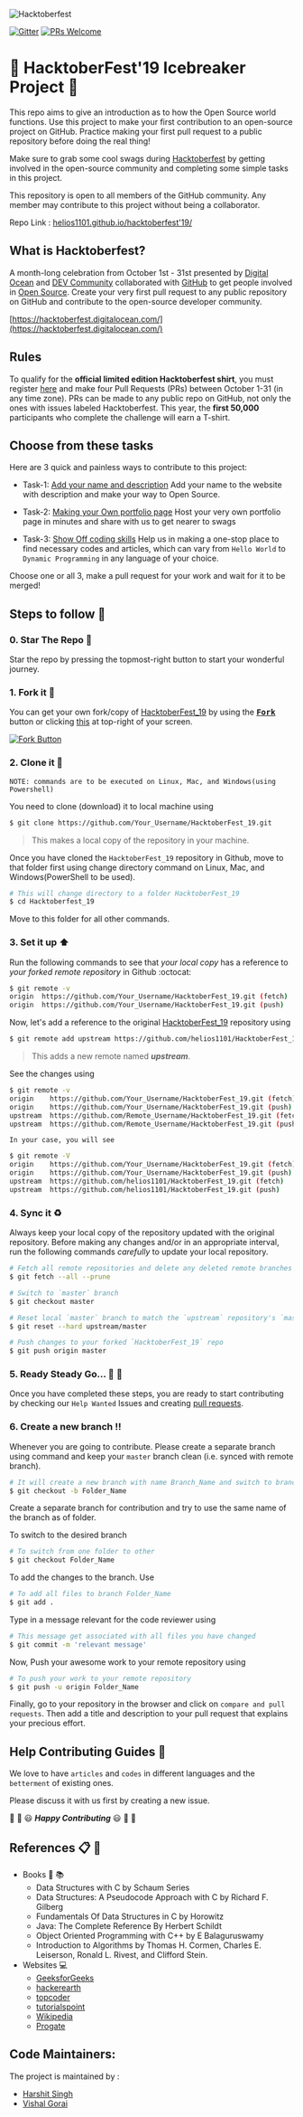 ![Hacktoberfest](https://hacktoberfest.digitalocean.com/assets/logo-hf19-header-8245176fe235ab5d942c7580778a914110fa06a23c3d55bf40e2d061809d8785.svg "Hacktoberfest")

[![Gitter](https://badges.gitter.im/OpenSourceTalks/community.svg)](https://gitter.im/OpenSourceTalks/community?utm_source=badge&utm_medium=badge&utm_campaign=pr-badge) [![PRs Welcome](https://img.shields.io/badge/PRs-welcome-brightgreen.svg?style=flat-square)](http://makeapullrequest.com)

# 🎃 HacktoberFest'19 Icebreaker Project 🎃

This repo aims to give an introduction as to how the Open Source world functions.
Use this project to make your first contribution to an open-source project on GitHub. Practice making your first pull request to a public repository before doing the real thing!

Make sure to grab some cool swags during [Hacktoberfest](https://hacktoberfest.digitalocean.com/) by getting involved in the open-source community and completing some simple tasks in this project.

This repository is open to all members of the GitHub community. Any member may contribute to this project without being a collaborator.

Repo Link : [helios1101.github.io/hacktoberfest'19/](https://helios1101.github.io/hacktoberfest_19/)

## What is Hacktoberfest?
A month-long celebration from October 1st - 31st presented by [Digital Ocean](https://hacktoberfest.digitalocean.com/) and [DEV Community](https://dev.to/) collaborated with [GitHub](https://github.com/blog/2433-celebrate-open-source-this-october-with-hacktoberfest) to get people involved in [Open Source](https://github.com/open-source). Create your very first pull request to any public repository on GitHub and contribute to the open-source developer community.

[https://hacktoberfest.digitalocean.com/](https://hacktoberfest.digitalocean.com/)


## Rules
To qualify for the __official limited edition Hacktoberfest shirt__, you must register [here](https://hacktoberfest.digitalocean.com/) and make four Pull Requests (PRs) between October 1-31 (in any time zone). PRs can be made to any public repo on GitHub, not only the ones with issues labeled Hacktoberfest. This year, the __first 50,000__ participants who complete the challenge will earn a T-shirt.



## Choose from these tasks 

Here are 3 quick and painless ways to contribute to this project:

* Task-1: [Add your name and description](https://github.com/helios1101/HacktoberFest_19/tree/master/Task1)
Add your name to the website with description and make your way to Open Source.

* Task-2: [Making your Own portfolio page](https://github.com/helios1101/HacktoberFest_19/tree/master/Task2) 
Host your very own portfolio page in minutes and share with us to get nearer to swags

* Task-3: [Show Off coding skills](https://github.com/helios1101/HacktoberFest_19/tree/master/Task3)
Help us in making a one-stop place to find necessary codes and articles, which can vary from `Hello World` to `Dynamic Programming` in any language of your choice.  

Choose one or all 3, make a pull request for your work and wait for it to be merged!


## Steps to follow :scroll:

### 0. Star The Repo :star2:

Star the repo by pressing the topmost-right button to start your wonderful journey.


### 1. Fork it :fork_and_knife:

You can get your own fork/copy of [HacktoberFest_19](https://github.com/helios1101/HacktoberFest_19) by using the <a href="https://github.com/helios1101/HacktoberFest_19/new/master?readme=1#fork-destination-box"><kbd><b>Fork</b></kbd></a> button or clicking [this](https://github.com/helios1101/HacktoberFest_19/new/master?readme=1#fork-destination-box) at top-right of your screen.

 [![Fork Button](https://help.github.com/assets/images/help/repository/fork_button.jpg)](https://github.com/helios1101/HacktoberFest_19/)


### 2. Clone it :busts_in_silhouette:

`NOTE: commands are to be executed on Linux, Mac, and Windows(using Powershell)`

You need to clone (download) it to local machine using

```sh
$ git clone https://github.com/Your_Username/HacktoberFest_19.git
```

> This makes a local copy of the repository in your machine.

Once you have cloned the `HacktoberFest_19` repository in Github, move to that folder first using change directory command on Linux, Mac, and Windows(PowerShell to be used).

```sh
# This will change directory to a folder HacktoberFest_19
$ cd Hacktoberfest_19
```

Move to this folder for all other commands.

### 3. Set it up :arrow_up:

Run the following commands to see that *your local copy* has a reference to *your forked remote repository* in Github :octocat:

```sh
$ git remote -v
origin  https://github.com/Your_Username/HacktoberFest_19.git (fetch)
origin  https://github.com/Your_Username/HacktoberFest_19.git (push)
```

Now, let's add a reference to the original [HacktoberFest_19](https://github.com/helios1101/HacktoberFest_19/) repository using

```sh
$ git remote add upstream https://github.com/helios1101/HacktoberFest_19.git
```

> This adds a new remote named ***upstream***.

See the changes using

```sh
$ git remote -v
origin    https://github.com/Your_Username/HacktoberFest_19.git (fetch)
origin    https://github.com/Your_Username/HacktoberFest_19.git (push)
upstream  https://github.com/Remote_Username/HacktoberFest_19.git (fetch)
upstream  https://github.com/Remote_Username/HacktoberFest_19.git (push)
```
`In your case, you will see`
```sh
$ git remote -V
origin    https://github.com/Your_Username/HacktoberFest_19.git (fetch)
origin    https://github.com/Your_Username/HacktoberFest_19.git (push)
upstream  https://github.com/helios1101/HacktoberFest_19.git (fetch)
upstream  https://github.com/helios1101/HacktoberFest_19.git (push)
```

### 4. Sync it :recycle:

Always keep your local copy of the repository updated with the original repository.
Before making any changes and/or in an appropriate interval, run the following commands *carefully* to update your local repository.

```sh
# Fetch all remote repositories and delete any deleted remote branches
$ git fetch --all --prune

# Switch to `master` branch
$ git checkout master

# Reset local `master` branch to match the `upstream` repository's `master` branch
$ git reset --hard upstream/master

# Push changes to your forked `HacktoberFest_19` repo
$ git push origin master
```

### 5. Ready Steady Go... :turtle: :rabbit2:

Once you have completed these steps, you are ready to start contributing by checking our `Help Wanted` Issues and creating [pull requests](https://github.com/helios1101/HacktoberFest_19/pulls).

### 6. Create a new branch :bangbang:

Whenever you are going to contribute. Please create a separate branch using command and keep your `master` branch clean (i.e. synced with remote branch).

```sh
# It will create a new branch with name Branch_Name and switch to branch Folder_Name
$ git checkout -b Folder_Name
```

Create a separate branch for contribution and try to use the same name of the branch as of folder.

To switch to the desired branch

```sh
# To switch from one folder to other
$ git checkout Folder_Name
```

To add the changes to the branch. Use

```sh
# To add all files to branch Folder_Name
$ git add .
```

Type in a message relevant for the code reviewer using

```sh
# This message get associated with all files you have changed
$ git commit -m 'relevant message'
```

Now, Push your awesome work to your remote repository using

```sh
# To push your work to your remote repository
$ git push -u origin Folder_Name
```

Finally, go to your repository in the browser and click on `compare and pull requests`.
Then add a title and description to your pull request that explains your precious effort.


## Help Contributing Guides :crown:

We love to have `articles` and `codes` in different languages and the `betterment` of existing ones.

Please discuss it with us first by creating a new issue.

:tada: :confetti_ball: :smiley: _**Happy Contributing**_ :smiley: :confetti_ball: :tada:

## References :clipboard: :scroll:

- Books :book: :books:
    - Data Structures with C by Schaum Series
    - Data Structures: A Pseudocode Approach with C by Richard F. Gilberg
    - Fundamentals Of Data Structures in C by Horowitz
    - Java: The Complete Reference By Herbert Schildt
    - Object Oriented Programming with C++ by E Balaguruswamy
    - Introduction to Algorithms by Thomas H. Cormen, Charles E. Leiserson, Ronald L. Rivest, and Clifford Stein.
- Websites :computer:
    - [GeeksforGeeks](http://www.geeksforgeeks.org)
    - [hackerearth](https://www.hackerearth.com/notes)
    - [topcoder](https://www.topcoder.com/community/data-science/data-science-tutorials)
    - [tutorialspoint](http://www.tutorialspoint.com)
    - [Wikipedia](https://en.wikipedia.org)
    - [Progate](https://progate.com)

## Code Maintainers:
The project is maintained by :
 - [Harshit Singh](https://github.com/helios1101)
 - [Vishal Gorai](https://github.com/greyhatlinux)

